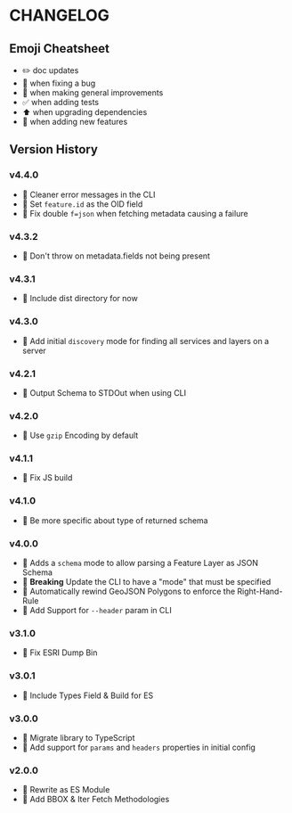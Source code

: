 # CHANGELOG

## Emoji Cheatsheet
- :pencil2: doc updates
- :bug: when fixing a bug
- :rocket: when making general improvements
- :white_check_mark: when adding tests
- :arrow_up: when upgrading dependencies
- :tada: when adding new features

## Version History

### v4.4.0

- :bug: Cleaner error messages in the CLI
- :tada: Set `feature.id` as the OID field
- :bug: Fix double `f=json` when fetching metadata causing a failure

### v4.3.2

- :bug: Don't throw on metadata.fields not being present

### v4.3.1

- :bug: Include dist directory for now

### v4.3.0

- :rocket: Add initial `discovery` mode for finding all services and layers on a server

### v4.2.1

- :bug: Output Schema to STDOut when using CLI

### v4.2.0

- :bug: Use `gzip` Encoding by default

### v4.1.1

- :bug: Fix JS build

### v4.1.0

- :rocket: Be more specific about type of returned schema

### v4.0.0

- :tada: Adds a `schema` mode to allow parsing a Feature Layer as JSON Schema
- :rocket: **Breaking** Update the CLI to have a "mode" that must be specified
- :rocket: Automatically rewind GeoJSON Polygons to enforce the Right-Hand-Rule
- :rocket: Add Support for `--header` param in CLI

### v3.1.0

- :rocket: Fix ESRI Dump Bin

### v3.0.1

- :bug: Include Types Field & Build for ES

### v3.0.0

- :rocket: Migrate library to TypeScript
- :tada: Add support for `params` and `headers` properties in initial config

### v2.0.0

- :tada: Rewrite as ES Module
- :tada: Add BBOX & Iter Fetch Methodologies
